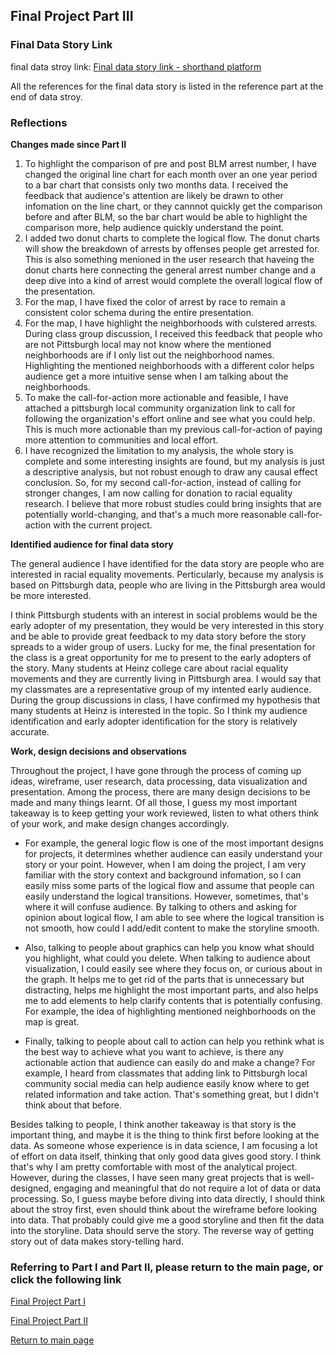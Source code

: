 
## Final Project Part III

### Final Data Story Link

final data stroy link: [Final data story link - shorthand platform](https://carnegiemellon.shorthandstories.com/before---after-blm---what-happened---what-to-do/index.html)

All the references for the final data story is listed in the reference part at the end of data stroy.

### Reflections
**Changes made since Part II**
1. To highlight the comparison of pre and post BLM arrest number, I have changed the original line chart for each month over an one year period to a bar chart that consists only two months data. I received the feedback that audience's attention are likely be drawn to other infomation on the line chart, or they cannnot quickly get the comparison before and after BLM, so the bar chart would be able to highlight the comparison more, help audience quickly understand the point.
2. I added two donut charts to complete the logical flow. The donut charts will show the breakdown of arrests by offenses people get arrested for. This is also something menioned in the user research that haveing the donut charts here connecting the general arrest number change and a deep dive into a kind of arrest would complete the overall logical flow of the presentation.
3. For the map, I have fixed the color of arrest by race to remain a consistent color schema during the entire presentation.
4. For the map, I have highlight the neighborhoods with culstered arrests. During class group discussion, I received this feedback that people who are not Pittsburgh local may not know where the mentioned neighborhoods are if I only list out the neighborhood names. Highlighting the mentioned neighborhoods with a different color helps audience get a more intuitive sense when I am talking about the neighborhoods.
5. To make the call-for-action more actionable and feasible, I have attached a pittsburgh local community organization link to call for following the organization's effort online and see what you could help. This is much more actionable than my previous call-for-action of paying more attention to communities and local effort.
6. I have recognized the limitation to my analysis, the whole story is complete and some interesting insights are found, but my analysis is just a descriptive analysis, but not robust enough to draw any causal effect conclusion. So, for my second call-for-action, instead of calling for stronger changes, I am now calling for donation to racial equality research. I believe that more robust studies could bring insights that are potentially world-changing, and that's a much more reasonable call-for-action with the current project.

**Identified audience for final data story**

The general audience I have identified for the data story are people who are interested in racial equality movements. Perticularly, because my analysis is based on Pittsburgh data, people who are living in the Pittsburgh area would be more interested.

I think Pittsburgh students with an interest in social problems would be the early adopter of my presentation, they would be very interested in this story and be able to provide great feedback to my data story before the story spreads to a wider group of users. Lucky for me, the final presentation for the class is a great opportunity for me to present to the early adopters of the story. Many students at Heinz college care about racial equality movements and they are currently living in Pittsburgh area. I would say that my classmates are a representative group of my intented early audience. During the group discussions in class, I have confirmed my hypothesis that many students at Heinz is interested in the topic. So I think my audience identification and early adopter identification for the story is relatively accurate.

**Work, design decisions and observations**

Throughout the project, I have gone through the process of coming up ideas, wireframe, user research, data processing, data visualization and presentation. Among the process, there are many design decisions to be made and many things learnt. Of all those, I guess my most important takeaway is to keep getting your work reviewed, listen to what others think of your work, and make design changes accordingly.

- For example, the general logic flow is one of the most important designs for projects, it determines whether audience can easily understand your story or your point. However, when I am doing the project, I am very familiar with the story context and background infomation, so I can easily miss some parts of the logical flow and assume that people can easily understand the logical transitions. However, sometimes, that's where it will confuse audience. By talking to others and asking for opinion about logical flow, I am able to see where the logical transition is not smooth, how could I add/edit content to make the storyline smooth.

- Also, talking to people about graphics can help you know what should you highlight, what could you delete. When talking to audience about visualization, I could easily see where they focus on, or curious about in the graph. It helps me to get rid of the parts that is unnecessary but distracting, helps me highlight the most important parts, and also helps me to add elements to help clarify contents that is potentially confusing. For example, the idea of highlighting mentioned neighborhoods on the map is great.

- Finally, talking to people about call to action can help you rethink what is the best way to achieve what you want to achieve, is there any actionable action that audience can easily do and make a change? For example, I heard from classmates that adding link to Pittsburgh local community social media can help audience easily know where to get related information and take action. That's something great, but I didn't think about that before.

Besides talking to people, I think another takeaway is that story is the important thing, and maybe it is the thing to think first before looking at the data. As someone whose experience is in data science, I am focusing a lot of effort on data itself, thinking that only good data gives good story. I think that's why I am pretty comfortable with most of the analytical project. However, during the classes, I have seen many great projects that is well-designed, engaging and meaningful that do not require a lot of data or data processing. So, I guess maybe before diving into data directly, I should think about the stroy first, even should think about the wireframe before looking into data. That probably could give me a good storyline and then fit the data into the storyline. Data should serve the story. The reverse way of getting story out of data makes story-telling hard.

### Referring to Part I and Part II, please return to the main page, or click the following link

[Final Project Part I](/final_project_pt1_Xiaojun.md)

[Final Project Part II](/final_project_pt2_Xiaojun.md)

[Return to main page](/README.md)
